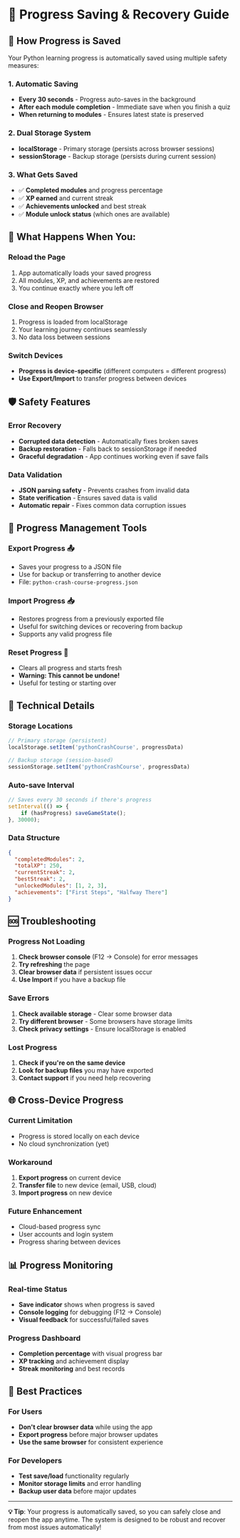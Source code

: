 # 💾 Progress Saving & Recovery Guide

## 🔄 **How Progress is Saved**

Your Python learning progress is automatically saved using multiple safety measures:

### **1. Automatic Saving**
- **Every 30 seconds** - Progress auto-saves in the background
- **After each module completion** - Immediate save when you finish a quiz
- **When returning to modules** - Ensures latest state is preserved

### **2. Dual Storage System**
- **localStorage** - Primary storage (persists across browser sessions)
- **sessionStorage** - Backup storage (persists during current session)

### **3. What Gets Saved**
- ✅ **Completed modules** and progress percentage
- ✅ **XP earned** and current streak
- ✅ **Achievements unlocked** and best streak
- ✅ **Module unlock status** (which ones are available)

## 🚀 **What Happens When You:**

### **Reload the Page**
1. App automatically loads your saved progress
2. All modules, XP, and achievements are restored
3. You continue exactly where you left off

### **Close and Reopen Browser**
1. Progress is loaded from localStorage
2. Your learning journey continues seamlessly
3. No data loss between sessions

### **Switch Devices**
- **Progress is device-specific** (different computers = different progress)
- **Use Export/Import** to transfer progress between devices

## 🛡️ **Safety Features**

### **Error Recovery**
- **Corrupted data detection** - Automatically fixes broken saves
- **Backup restoration** - Falls back to sessionStorage if needed
- **Graceful degradation** - App continues working even if save fails

### **Data Validation**
- **JSON parsing safety** - Prevents crashes from invalid data
- **State verification** - Ensures saved data is valid
- **Automatic repair** - Fixes common data corruption issues

## 📱 **Progress Management Tools**

### **Export Progress** 📤
- Saves your progress to a JSON file
- Use for backup or transferring to another device
- File: `python-crash-course-progress.json`

### **Import Progress** 📥
- Restores progress from a previously exported file
- Useful for switching devices or recovering from backup
- Supports any valid progress file

### **Reset Progress** 🔄
- Clears all progress and starts fresh
- **Warning: This cannot be undone!**
- Useful for testing or starting over

## 🔧 **Technical Details**

### **Storage Locations**
```javascript
// Primary storage (persistent)
localStorage.setItem('pythonCrashCourse', progressData)

// Backup storage (session-based)
sessionStorage.setItem('pythonCrashCourse', progressData)
```

### **Auto-save Interval**
```javascript
// Saves every 30 seconds if there's progress
setInterval(() => {
    if (hasProgress) saveGameState();
}, 30000);
```

### **Data Structure**
```json
{
  "completedModules": 2,
  "totalXP": 250,
  "currentStreak": 2,
  "bestStreak": 2,
  "unlockedModules": [1, 2, 3],
  "achievements": ["First Steps", "Halfway There"]
}
```

## 🆘 **Troubleshooting**

### **Progress Not Loading**
1. **Check browser console** (F12 → Console) for error messages
2. **Try refreshing** the page
3. **Clear browser data** if persistent issues occur
4. **Use Import** if you have a backup file

### **Save Errors**
1. **Check available storage** - Clear some browser data
2. **Try different browser** - Some browsers have storage limits
3. **Check privacy settings** - Ensure localStorage is enabled

### **Lost Progress**
1. **Check if you're on the same device**
2. **Look for backup files** you may have exported
3. **Contact support** if you need help recovering

## 🌐 **Cross-Device Progress**

### **Current Limitation**
- Progress is stored locally on each device
- No cloud synchronization (yet)

### **Workaround**
1. **Export progress** on current device
2. **Transfer file** to new device (email, USB, cloud)
3. **Import progress** on new device

### **Future Enhancement**
- Cloud-based progress sync
- User accounts and login system
- Progress sharing between devices

## 📊 **Progress Monitoring**

### **Real-time Status**
- **Save indicator** shows when progress is saved
- **Console logging** for debugging (F12 → Console)
- **Visual feedback** for successful/failed saves

### **Progress Dashboard**
- **Completion percentage** with visual progress bar
- **XP tracking** and achievement display
- **Streak monitoring** and best records

## 🎯 **Best Practices**

### **For Users**
- **Don't clear browser data** while using the app
- **Export progress** before major browser updates
- **Use the same browser** for consistent experience

### **For Developers**
- **Test save/load** functionality regularly
- **Monitor storage limits** and error handling
- **Backup user data** before major updates

---

**💡 Tip**: Your progress is automatically saved, so you can safely close and reopen the app anytime. The system is designed to be robust and recover from most issues automatically!
